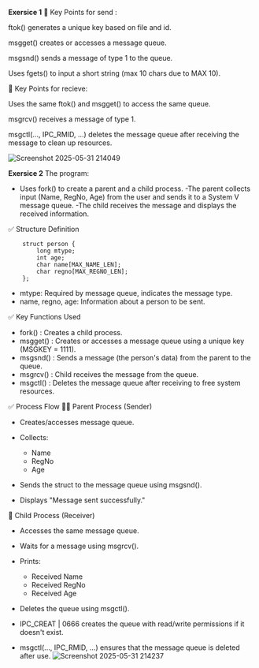 **Exersice 1**
📌 Key Points for send :

ftok() generates a unique key based on file and id.

msgget() creates or accesses a message queue.

msgsnd() sends a message of type 1 to the queue.

Uses fgets() to input a short string (max 10 chars due to MAX 10).

📌 Key Points for recieve:

Uses the same ftok() and msgget() to access the same queue.

msgrcv() receives a message of type 1.

msgctl(..., IPC_RMID, ...) deletes the message queue after receiving the message to clean up resources.

![Screenshot 2025-05-31 214049](https://github.com/user-attachments/assets/11092950-a225-49bc-8517-1a0f17050f25)

**Exersice 2**
 The program: 

- Uses fork() to create a parent and a child process.
-The parent collects input (Name, RegNo, Age) from the user and sends it to a System V message queue.
-The child receives the message and displays the received information.

✅ Structure Definition

		struct person {
			long mtype;
			int age;
			char name[MAX_NAME_LEN];
			char regno[MAX_REGNO_LEN];
		};
		
- mtype: Required by message queue, indicates the message type.
- name, regno, age: Information about a person to be sent.

✅ Key Functions Used

- fork()	: Creates a child process.
- msgget()	: Creates or accesses a message queue using a unique key (MSGKEY = 1111).
- msgsnd()	: Sends a message (the person's data) from the parent to the queue.
- msgrcv()	: Child receives the message from the queue.
- msgctl()	: Deletes the message queue after receiving to free system resources.

✅ Process Flow
👨‍👦 Parent Process (Sender)
- Creates/accesses message queue.

- Collects:
	* Name
	* RegNo
	* Age

- Sends the struct to the message queue using msgsnd().
- Displays "Message sent successfully."

👶 Child Process (Receiver)

- Accesses the same message queue.
- Waits for a message using msgrcv().

- Prints:

	* Received Name
	* Received RegNo
	* Received Age

- Deletes the queue using msgctl().
- IPC_CREAT | 0666 creates the queue with read/write permissions if it doesn't exist.
- msgctl(..., IPC_RMID, ...) ensures that the message queue is deleted after use.
![Screenshot 2025-05-31 214237](https://github.com/user-attachments/assets/37aae8be-f964-4a63-a604-62cd7828959d)
